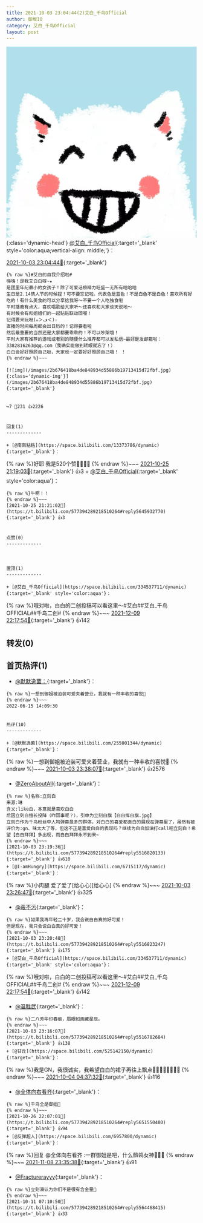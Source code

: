 ```yaml
---
title: 2021-10-03 23:04:44(2)艾白_千鸟Official
author: 御坂IO
category: 艾白_千鸟Official
layout: post
---
```


![img](/images/9ae8b9445fd0665cc014d9080156a45271be73c6.jpg){:class='dynamic-head'}
[@艾白_千鸟Official](https://space.bilibili.com/334537711/dynamic){:target='_blank' style='color:aqua;vertical-align: middle;'}：

[2021-10-03 23:04:44🔗](https://t.bilibili.com/577394289218510264){:target='_blank'}

~~~
{% raw %}#艾白的自我介绍啦#
嗨嗨！是我艾白白呀~★
是团里年纪最小的女孩子！除了可爱话痨精力旺盛一无所有哈哈哈
生日是2.14情人节的时候捏！可不要忘记啦。代表色是蓝色！不是白色不是白色！喜欢所有好吃的！有什么美食的可以分享给我呀～不要一个人吃独食啦
平时播瘾有点大，喜欢唱歌给大家听～还喜欢和大家谈天说地～
有时候会有和姐姐们的一起贴贴联动回喔！
记得要来玩呀(๑＞ڡ＜)☆
直播的时间每周都会出日历的！记得要看啦
然后最重要的当然还是大家都要乖乖的！不可以吵架哦！
平时大家有推荐的游戏或者别的随便什么推荐都可以发私信~最好是发邮箱啦：3382816263@qq.com（我确实能做到转眼就忘了！）
白白会好好照顾自己哒，大家也一定要好好照顾自己哦！ ！
{% endraw %}~~~

[![img](/images/2b676418ba4de848934d55886b19713415d72fbf.jpg){:class='dynamic-img'}](/images/2b676418ba4de848934d55886b19713415d72fbf.jpg){:target='_blank'}


↪️7 💬231 👍2226


回复(1)
-------------

+ [@南南粘粘](https://space.bilibili.com/13373786/dynamic){:target='_blank'}：
~~~
{% raw %}好耶 我是520个赞🥳🥳🥳🥳
{% endraw %}~~~
[2021-10-25 21:19:03🔗](https://t.bilibili.com/577394289218510264#reply5645919305){:target='_blank'} 👍3
    + [@艾白_千鸟Official](https://space.bilibili.com/334537711/dynamic){:target='_blank' style='color:aqua'}：
~~~
{% raw %}牛啊！！
{% endraw %}~~~
[2021-10-25 21:21:02🔗](https://t.bilibili.com/577394289218510264#reply5645932770){:target='_blank'} 👍3


点赞(0)
-------------



置顶(1)
-------------

+ [@艾白_千鸟Official](https://space.bilibili.com/334537711/dynamic){:target='_blank' style='color:aqua'}：
~~~
{% raw %}哦对啦，白白的二创投稿可以看这里～#艾白##艾白_千鸟OFFICIAL##千鸟二创#
{% endraw %}~~~
[2021-12-09 22:17:54🔗](https://t.bilibili.com/577394289218510264#reply94684252720){:target='_blank'} 👍142


转发(0)
-------------



首页热评(1)
-------------

+ [@默默逸菌：](https://space.bilibili.com/255001344/dynamic){:target='_blank'}：
~~~
{% raw %}一想到御姐被迫装可爱夹着营业，我就有一种丰收的喜悦🥰
{% endraw %}~~~
2022-06-15 14:09:30


热评(10)
-------------

+ [@默默逸菌](https://space.bilibili.com/255001344/dynamic){:target='_blank'}：
~~~
{% raw %}一想到御姐被迫装可爱夹着营业，我就有一种丰收的喜悦🥰
{% endraw %}~~~
[2021-10-03 23:38:07🔗](https://t.bilibili.com/577394289218510264#reply5516956344){:target='_blank'} 👍2576
+ [@ZeroAboutAll](https://space.bilibili.com/6509875/dynamic){:target='_blank'}：
~~~
{% raw %}名称:立刻白
来源:琳
含义:like白，本意就是喜欢白白
后因立刻白擅长投降（咋回事呢？），引申为立刻白旗【白白挥白旗.jpg】
立刻白作为千鸟粉丝中人均弹幕最多的群体，对白白的喜爱都直白的展现在弹幕里了，虽然有被评价为:gn、味太大了等，但这不正是喜爱白白的表现吗？继续为白白加油打call吧立刻白！希望【白白拜拜】多出现，而白白拜拜永不到来~
{% endraw %}~~~
[2021-10-03 23:19:36🔗](https://t.bilibili.com/577394289218510264#reply5516820133){:target='_blank'} 👍610
+ [@I-amHungry](https://space.bilibili.com/6715117/dynamic){:target='_blank'}：
~~~
{% raw %}小肉腿 爱了爱了[给心心][给心心]
{% endraw %}~~~
[2021-10-03 23:26:47🔗](https://t.bilibili.com/577394289218510264#reply5516863310){:target='_blank'} 👍325
+ [@莪不污](https://space.bilibili.com/15652183/dynamic){:target='_blank'}：
~~~
{% raw %}如果我再年轻二十岁，我会说白白真的好可爱！
但是现在，我只会说白白真的好可爱！
{% endraw %}~~~
[2021-10-03 23:20:48🔗](https://t.bilibili.com/577394289218510264#reply5516823247){:target='_blank'} 👍175
+ [@艾白_千鸟Official](https://space.bilibili.com/334537711/dynamic){:target='_blank' style='color:aqua'}：
~~~
{% raw %}哦对啦，白白的二创投稿可以看这里～#艾白##艾白_千鸟OFFICIAL##千鸟二创#
{% endraw %}~~~
[2021-12-09 22:17:54🔗](https://t.bilibili.com/577394289218510264#reply94684252720){:target='_blank'} 👍142
+ [@温胜武](https://space.bilibili.com/33630561/dynamic){:target='_blank'}：
~~~
{% raw %}二八芳华印春痕，眉眼如画藏星辰。
{% endraw %}~~~
[2021-10-03 23:16:07🔗](https://t.bilibili.com/577394289218510264#reply5516782684){:target='_blank'} 👍138
+ [@甘丘](https://space.bilibili.com/525142150/dynamic){:target='_blank'}：
~~~
{% raw %}我是GN，我很诚实，我希望白白的裙子再往上飘点🤤🤤🤤🤤🤤🤤🤤🤤
{% endraw %}~~~
[2021-10-04 04:37:32🔗](https://t.bilibili.com/577394289218510264#reply5517894184){:target='_blank'} 👍116
+ [@全体向右看齐](https://space.bilibili.com/240217957/dynamic){:target='_blank'}：
~~~
{% raw %}千鸟全是御姐🤤
{% endraw %}~~~
[2021-10-26 22:07:01🔗](https://t.bilibili.com/577394289218510264#reply5651550480){:target='_blank'} 👍94
+ [@反弹超人](https://space.bilibili.com/6957800/dynamic){:target='_blank'}：
~~~
{% raw %}回复 @全体向右看齐 :一群御姐是吧，什么鹡鸰女神🥵🥵🥵
{% endraw %}~~~
[2021-11-08 23:35:38🔗](https://t.bilibili.com/577394289218510264#reply5731267077){:target='_blank'} 👍91
+ [@Fracturerayyy](https://space.bilibili.com/342938394/dynamic){:target='_blank'}：
~~~
{% raw %}立刻滑认为你们不是很有含金量🤭
{% endraw %}~~~
[2021-10-11 07:10:50🔗](https://t.bilibili.com/577394289218510264#reply5564468415){:target='_blank'} 👍33


